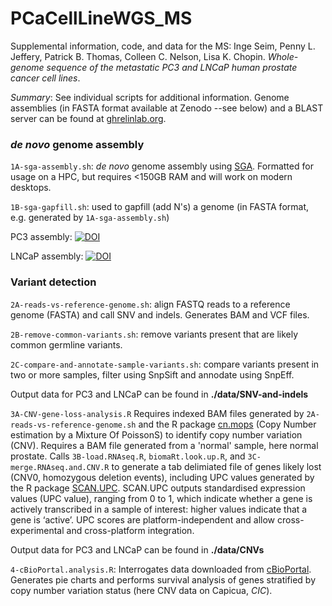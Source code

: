 # PCaCellLineWGS_MS
Supplemental information, code, and data for the MS: 
Inge Seim, Penny L. Jeffery, Patrick B. Thomas, Colleen C. Nelson, Lisa K. Chopin. *Whole-genome sequence of the metastatic PC3 and LNCaP human prostate cancer cell lines*.

*Summary*: 
See individual scripts for additional information. Genome assemblies (in FASTA format available at Zenodo --see below) and a BLAST server can be found at [ghrelinlab.org](http://ghrelinlab.org).  

### *de novo* genome assembly
`1A-sga-assembly.sh`: *de novo* genome assembly using [SGA](http://genome.cshlp.org/content/22/3/549.long). Formatted for usage on a HPC, but requires <150GB RAM and will work on modern desktops.

`1B-sga-gapfill.sh`: used to gapfill (add N's) a genome (in FASTA format, e.g. generated by `1A-sga-assembly.sh`)

PC3 assembly: [![DOI](https://zenodo.org/badge/DOI/10.5281/zenodo.244912.svg)](https://doi.org/10.5281/zenodo.244912)

LNCaP assembly: [![DOI](https://zenodo.org/badge/DOI/10.5281/zenodo.245173.svg)](https://doi.org/10.5281/zenodo.245173)

### Variant detection
`2A-reads-vs-reference-genome.sh`: align FASTQ reads to a reference genome (FASTA) and call SNV and indels. Generates BAM and VCF files.

`2B-remove-common-variants.sh`: remove variants present that are likely common germline variants.

`2C-compare-and-annotate-sample-variants.sh`: compare variants present in two or more samples, filter using SnpSift and annodate using SnpEff.

Output data for PC3 and LNCaP can be found in __./data/SNV-and-indels__

`3A-CNV-gene-loss-analysis.R`
Requires indexed BAM files generated by `2A-reads-vs-reference-genome.sh` and the R package [cn.mops](http://nar.oxfordjournals.org/content/40/9/e69) (Copy Number estimation by a Mixture Of PoissonS) to identify copy number variation (CNV). Requires a BAM file generated from a 'normal' sample, here normal prostate. Calls `3B-load.RNAseq.R`, `biomaRt.look.up.R`, and `3C-merge.RNAseq.and.CNV.R` to generate a tab delimiated file of genes likely lost (CNV0, homozygous deletion events), including UPC values generated by the R package [SCAN.UPC](http://www.pnas.org/content/110/44/17778.long). SCAN.UPC outputs standardised expression values (UPC value), ranging from 0 to 1, which indicate whether a gene is actively transcribed in a sample of interest: higher values indicate that a gene is ‘active’. UPC scores are platform-independent and allow cross-experimental and cross-platform integration.

Output data for PC3 and LNCaP can be found in __./data/CNVs__


`4-cBioPortal.analysis.R`: Interrogates data downloaded from [cBioPortal](http://www.cbioportal.org/data_sets.jsp). Generates pie charts and performs survival analysis of genes stratified by copy number variation status (here CNV data on Capicua, *CIC*).
